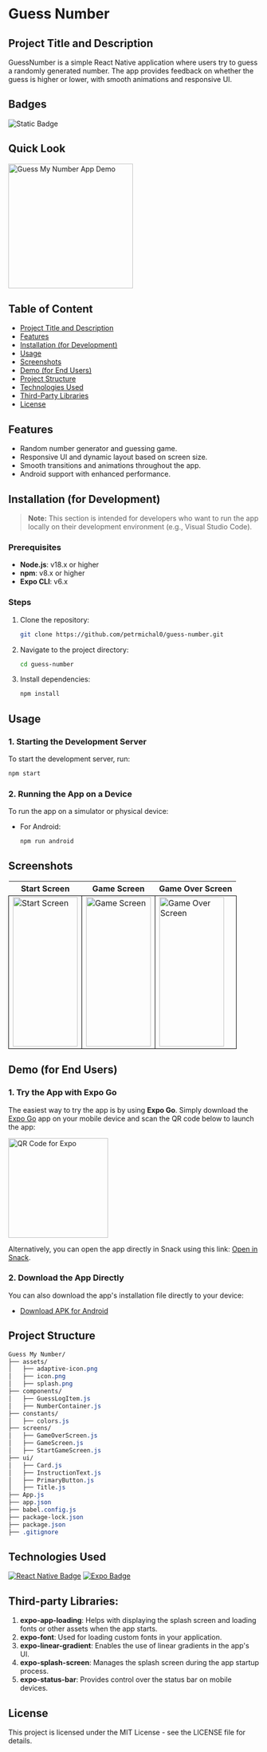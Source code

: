 # Guess Number

## Project Title and Description
GuessNumber is a simple React Native application where users try to guess a randomly generated number. The app provides feedback on whether the guess is higher or lower, with smooth animations and responsive UI.

## Badges
![Static Badge](https://img.shields.io/badge/status-online-brightgreen)

## Quick Look
<img src="https://github.com/user-attachments/assets/b63eba49-17db-4003-98d6-e84473b3c15d" width="250" alt="Guess My Number App Demo">

## Table of Content
- [Project Title and Description](#project-title-and-description)
- [Features](#features)
- [Installation (for Development)](#installation-for-development)
- [Usage](#usage)
- [Screenshots](#screenshots)
- [Demo (for End Users)](#demo-for-end-users)
- [Project Structure](#project-structure)
- [Technologies Used](#technologies-used)
- [Third-Party Libraries](#third-party-libraries)
- [License](#license)

## Features
- Random number generator and guessing game.
- Responsive UI and dynamic layout based on screen size.
- Smooth transitions and animations throughout the app.
- Android support with enhanced performance.

## Installation (for Development)

> **Note:** This section is intended for developers who want to run the app locally on their development environment (e.g., Visual Studio Code).

### Prerequisites
- **Node.js**: v18.x or higher
- **npm**: v8.x or higher
- **Expo CLI**: v6.x

### Steps

1. Clone the repository:
    ```bash
    git clone https://github.com/petrmichal0/guess-number.git
    ```

2. Navigate to the project directory:
    ```bash
    cd guess-number
    ```

3. Install dependencies:
    ```bash
    npm install
    ```

## Usage

### 1. Starting the Development Server
To start the development server, run:
```bash
npm start
```

### 2. Running the App on a Device

To run the app on a simulator or physical device:

- For Android:
    ```bash
    npm run android
    ```

## Screenshots

<table>
  <tr>
    <th>Start Screen</th>
    <th>Game Screen</th>
    <th>Game Over Screen</th>
  </tr>
  <tr>
    <td style="border: 1px solid black;">
      <a href="https://github.com/user-attachments/assets/12dd04c5-3d7a-41f0-ab3a-a77cdb87377a" target="_blank">
        <img src="https://github.com/user-attachments/assets/12dd04c5-3d7a-41f0-ab3a-a77cdb87377a" width="130" height="300" alt="Start Screen">
      </a>
    </td>
    <td style="border: 1px solid black;">
      <a href="https://github.com/user-attachments/assets/2a79b817-09f5-41a0-867d-3c26a611d04d" target="_blank">
        <img src="https://github.com/user-attachments/assets/2a79b817-09f5-41a0-867d-3c26a611d04d" width="130" height="300" alt="Game Screen">
      </a>
    </td>
    <td style="border: 1px solid black;">
      <a href="https://github.com/user-attachments/assets/2a2a9d33-33ac-4a31-8ec6-2170fd84df98" target="_blank">
        <img src="https://github.com/user-attachments/assets/2a2a9d33-33ac-4a31-8ec6-2170fd84df98" width="130" height="300" alt="Game Over Screen">
      </a>
    </td>
  </tr>
</table>

## Demo (for End Users)

### 1. Try the App with Expo Go

The easiest way to try the app is by using **Expo Go**. Simply download the [Expo Go](https://expo.dev/client) app on your mobile device and scan the QR code below to launch the app:

<img src="https://github.com/user-attachments/assets/7ce6f21b-e2e1-404d-886e-81f0b321a54c" alt="QR Code for Expo" width="200">

Alternatively, you can open the app directly in Snack using this link: [Open in Snack](https://snack.expo.dev/@petrmichal0/guess-my-number?platform=android).

### 2. Download the App Directly

You can also download the app's installation file directly to your device:

- [Download APK for Android](link-to-apk)

## Project Structure

```css
Guess My Number/
├── assets/
│   ├── adaptive-icon.png
│   ├── icon.png
│   ├── splash.png
├── components/
│   ├── GuessLogItem.js
│   ├── NumberContainer.js
├── constants/
│   ├── colors.js
├── screens/
│   ├── GameOverScreen.js
│   ├── GameScreen.js
│   ├── StartGameScreen.js
├── ui/
│   ├── Card.js
│   ├── InstructionText.js
│   ├── PrimaryButton.js
│   ├── Title.js
├── App.js
├── app.json
├── babel.config.js
├── package-lock.json
├── package.json
├── .gitignore
```

## Technologies Used

[![React Native Badge](https://img.shields.io/badge/-React_Native-61DAFB?style=for-the-badge&labelColor=black&logo=react&logoColor=61DAFB)](#) 
[![Expo Badge](https://img.shields.io/badge/-Expo-000020?style=for-the-badge&labelColor=black&logo=expo&logoColor=white)](#)

## Third-party Libraries:
1. **expo-app-loading**: Helps with displaying the splash screen and loading fonts or other assets when the app starts.
2. **expo-font**: Used for loading custom fonts in your application.
3. **expo-linear-gradient**: Enables the use of linear gradients in the app's UI.
4. **expo-splash-screen**: Manages the splash screen during the app startup process.
5. **expo-status-bar**: Provides control over the status bar on mobile devices.

## License

This project is licensed under the MIT License - see the LICENSE file for details.
